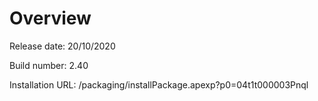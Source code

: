# Overview

Release date: 20/10/2020

Build number: 2.40

Installation URL: /packaging/installPackage.apexp?p0=04t1t000003Pnql